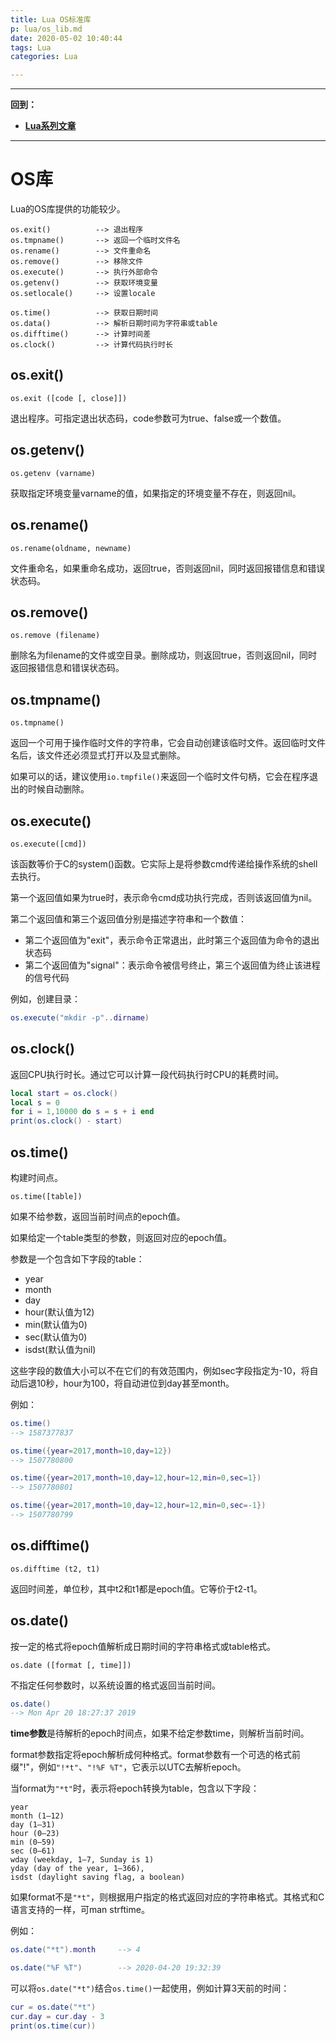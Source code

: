 ```yaml
---
title: Lua OS标准库
p: lua/os_lib.md
date: 2020-05-02 10:40:44
tags: Lua
categories: Lua

---
```


------

**回到：**  

- **[Lua系列文章](/lua/index)**  

------

# OS库

Lua的OS库提供的功能较少。

```
os.exit()          --> 退出程序
os.tmpname()       --> 返回一个临时文件名
os.rename()        --> 文件重命名
os.remove()        --> 移除文件
os.execute()       --> 执行外部命令
os.getenv()        --> 获取环境变量
os.setlocale()     --> 设置locale

os.time()          --> 获取日期时间
os.data()          --> 解析日期时间为字符串或table
os.difftime()      --> 计算时间差
os.clock()         --> 计算代码执行时长
```

## os.exit()

```
os.exit ([code [, close]])
```

退出程序。可指定退出状态码，code参数可为true、false或一个数值。

## os.getenv()

```
os.getenv (varname)
```

获取指定环境变量varname的值，如果指定的环境变量不存在，则返回nil。

## os.rename()

```
os.rename(oldname, newname)
```

文件重命名，如果重命名成功，返回true，否则返回nil，同时返回报错信息和错误状态码。

## os.remove()

```
os.remove (filename)
```

删除名为filename的文件或空目录。删除成功，则返回true，否则返回nil，同时返回报错信息和错误状态码。

## os.tmpname()

```
os.tmpname()
```

返回一个可用于操作临时文件的字符串，它会自动创建该临时文件。返回临时文件名后，该文件还必须显式打开以及显式删除。

如果可以的话，建议使用`io.tmpfile()`来返回一个临时文件句柄，它会在程序退出的时候自动删除。

## os.execute()

```
os.execute([cmd])
```

该函数等价于C的system()函数。它实际上是将参数cmd传递给操作系统的shell去执行。

第一个返回值如果为true时，表示命令cmd成功执行完成，否则该返回值为nil。

第二个返回值和第三个返回值分别是描述字符串和一个数值：  

- 第二个返回值为"exit"，表示命令正常退出，此时第三个返回值为命令的退出状态码  
- 第二个返回值为"signal"：表示命令被信号终止，第三个返回值为终止该进程的信号代码  

例如，创建目录：

```lua
os.execute("mkdir -p"..dirname)
```

## os.clock()

返回CPU执行时长。通过它可以计算一段代码执行时CPU的耗费时间。

```lua
local start = os.clock()
local s = 0
for i = 1,10000 do s = s + i end
print(os.clock() - start)
```

## os.time()

构建时间点。

```
os.time([table])
```

如果不给参数，返回当前时间点的epoch值。

如果给定一个table类型的参数，则返回对应的epoch值。

参数是一个包含如下字段的table：

- year
- month
- day
- hour(默认值为12)
- min(默认值为0)
- sec(默认值为0)
- isdst(默认值为nil)

这些字段的数值大小可以不在它们的有效范围内，例如sec字段指定为-10，将自动后退10秒，hour为100，将自动进位到day甚至month。

例如：

```lua
os.time()
--> 1587377837

os.time({year=2017,month=10,day=12})
--> 1507780800

os.time({year=2017,month=10,day=12,hour=12,min=0,sec=1})
--> 1507780801

os.time({year=2017,month=10,day=12,hour=12,min=0,sec=-1})
--> 1507780799
```

## os.difftime()

```
os.difftime (t2, t1)
```

返回时间差，单位秒，其中t2和t1都是epoch值。它等价于t2-t1。

## os.date()

按一定的格式将epoch值解析成日期时间的字符串格式或table格式。

```
os.date ([format [, time]])
```

不指定任何参数时，以系统设置的格式返回当前时间。

```lua
os.date()
--> Mon Apr 20 18:27:37 2019
```

**time参数**是待解析的epoch时间点，如果不给定参数time，则解析当前时间。

format参数指定将epoch解析成何种格式。format参数有一个可选的格式前缀"!"，例如`"!*t"`、`"!%F %T"`，它表示以UTC去解析epoch。

当format为`"*t"`时，表示将epoch转换为table，包含以下字段：  

```
year
month (1–12)
day (1–31)
hour (0–23)
min (0–59)
sec (0–61)
wday (weekday, 1–7, Sunday is 1)
yday (day of the year, 1–366),
isdst (daylight saving flag, a boolean)
```

如果format不是`"*t"`，则根据用户指定的格式返回对应的字符串格式。其格式和C语言支持的一样，可man strftime。

例如：

```lua
os.date("*t").month     --> 4

os.date("%F %T")        --> 2020-04-20 19:32:39
```

可以将`os.date("*t")`结合`os.time()`一起使用，例如计算3天前的时间：

```lua
cur = os.date("*t")
cur.day = cur.day - 3
print(os.time(cur))
```

































